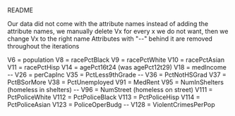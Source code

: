 README

Our data did not come with the attribute names
instead of adding the attribute names, we manually delete Vx for every
x we do not want, then we change Vx to the right name
Attributes with "--" behind it are removed throughout the iterations

V6 = population
V8 = racePctBlack
V9 = racePctWhite
V10 = racePctAsian
V11 = racePctHisp
V14 = agePct16t24   (was agePct12t29)
V18 = medIncome --
V26 = perCapInc
V35 = PctLess9thGrade --
V36 = PctNotHSGrad
V37 = PctBSorMore
V38 = PctUnemployed
V91 = MedRent
V95 = NumInShelters (homeless in shelters) --
V96 = NumStreet (homeless on street)
V111 = PctPoliceWhite
V112 = PctPoliceBlack
V113 = PctPoliceHisp
V114 = PctPoliceAsian
V123 = PoliceOperBudg --
V128 = ViolentCrimesPerPop